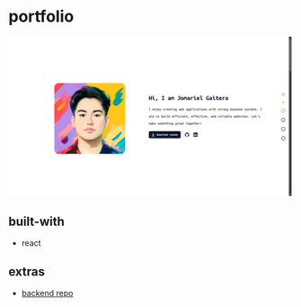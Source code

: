 # portfolio

<picture>
  <source srcset="./screenshots/screenshot-dark.png" media="(prefers-color-scheme: dark)" />
  <img src="./screenshots/screenshot.png" />
</picture>

## built-with

- react

## extras

- [backend repo](https://github.com/jmrl23/portfolio-backend)
